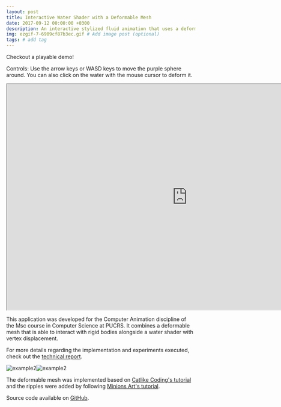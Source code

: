 ```yaml
---
layout: post
title: Interactive Water Shader with a Deformable Mesh
date: 2017-09-12 00:00:00 +0300
description: An interactive stylized fluid animation that uses a deformable mesh and shaders
img: ezgif-7-6909cf87b3ec.gif # Add image post (optional)
tags: # add tag
---
```

Checkout a playable demo!

Controls: Use the arrow keys or WASD keys to move the purple sphere around. You can also click on the water with the mouse cursor to deform it.
<p align="center">
  <div>
    <iframe id="waterDemo"
        width="960"
        height="600"
        src="https://julia-melgare.github.io/interactive-water-demo">
    </iframe>
  </div>  
</p>

This application was developed for the Computer Animation discipline of the Msc course in Computer Science at PUCRS. It combines a deformable mesh that is able to interact with rigid bodies alongside a water shader with vertex displacement. 

For more details regarding the implementation and experiments executed, check out the [technical report](https://github.com/Julia-Melgare/Deformable-Water/blob/master/Report.pdf).

![example2](https://github.com/Julia-Melgare/Deformable-Water/raw/master/Gifs/light-obj.gif)![example2](https://github.com/Julia-Melgare/Deformable-Water/raw/master/Gifs/heavy-obj.gif)

The deformable mesh was implemented based on [Catlike Coding's tutorial](https://catlikecoding.com/unity/tutorials/mesh-deformation/) and the ripples were added by following [Minions Art's tutorial](https://www.patreon.com/posts/24192529).

Source code available on [GitHub](https://github.com/Julia-Melgare/Deformable-Water/).
